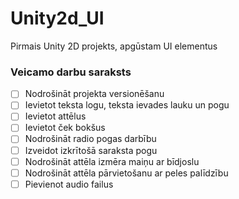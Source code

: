 # Unity2d_UI
Pirmais Unity 2D projekts, apgūstam UI elementus
### Veicamo darbu saraksts
- [ ] Nodrošināt projekta versionēšanu
- [ ] Ievietot teksta logu, teksta ievades lauku un pogu
- [ ] Ievietot attēlus
- [ ] Ievietot ček bokšus
- [ ] Nodrošināt radio pogas darbību
- [ ] Izveidot izkrītošā saraksta pogu
- [ ] Nodrošināt attēla izmēra maiņu ar bīdjoslu
- [ ] Nodrošināt attēla pārvietošanu ar peles palīdzību
- [ ] Pievienot audio failus
